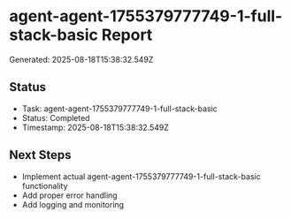 # agent-agent-1755379777749-1-full-stack-basic Report

Generated: 2025-08-18T15:38:32.549Z

## Status
- Task: agent-agent-1755379777749-1-full-stack-basic
- Status: Completed
- Timestamp: 2025-08-18T15:38:32.549Z

## Next Steps
- Implement actual agent-agent-1755379777749-1-full-stack-basic functionality
- Add proper error handling
- Add logging and monitoring
